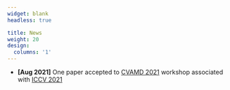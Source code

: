 ```yaml
---
widget: blank
headless: true

title: News
weight: 20
design:
  columns: '1'
---
```


* <b>[Aug 2021]</b> One paper accepted to [CVAMD 2021](https://sites.google.com/view/CVAMD2021/) workshop associated with [ICCV 2021](http://iccv2021.thecvf.com/home)
